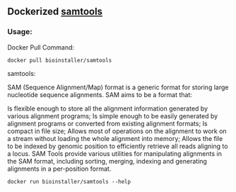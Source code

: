 ## Dockerized  [samtools](http://https://github.com/life2cloud/BioInstaller-docker-repo/samtools/)

### Usage:

Docker Pull Command:

```
docker pull bioinstaller/samtools
```

samtools:

SAM (Sequence Alignment/Map) format is a generic format for storing large nucleotide sequence alignments. SAM aims to be a format that:

Is flexible enough to store all the alignment information generated by various alignment programs;
Is simple enough to be easily generated by alignment programs or converted from existing alignment formats;
Is compact in file size;
Allows most of operations on the alignment to work on a stream without loading the whole alignment into memory;
Allows the file to be indexed by genomic position to efficiently retrieve all reads aligning to a locus.
SAM Tools provide various utilities for manipulating alignments in the SAM format, including sorting, merging, indexing and generating alignments in a per-position format.

```
docker run bioinstaller/samtools --help
```
